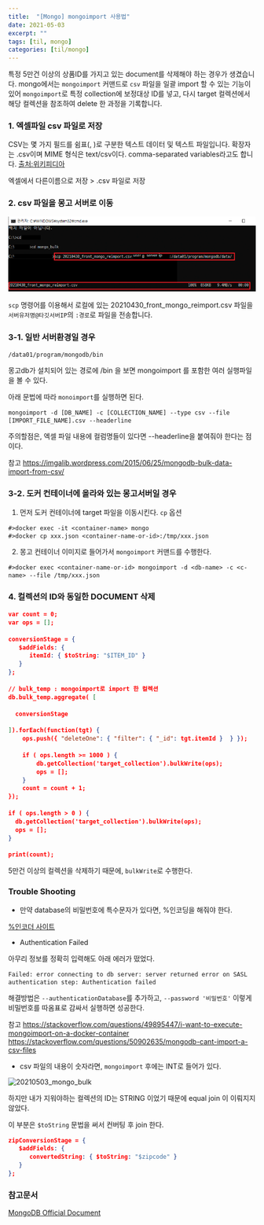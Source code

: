 ```yaml
---
title:  "[Mongo] mongoimport 사용법"
date: 2021-05-03
excerpt: ""
tags: [til, mongo]
categories: [til/mongo]
---
```


특정 5만건 이상의 상품ID를 가지고 있는 document를 삭제해야 하는 경우가 생겼습니다. mongo에서는 `mongoimport` 커맨드로  `csv` 파일을 일괄 import 할 수 있는 기능이 있어 `mongoimport`로 특정 collection에 보정대상 ID를 넣고, 다시 target 컬렉션에서 해당 컬렉션을 참조하여 delete 한 과정을 기록합니다.


### 1. 엑셀파일 csv 파일로 저장

CSV는 몇 가지 필드를 쉼표(, )로 구분한 텍스트 데이터 및 텍스트 파일입니다. 확장자는 .csv이며 MIME 형식은 text/csv이다. comma-separated variables라고도 합니다.
[출처:위키피디아](https://ko.wikipedia.org/wiki/CSV_(%ED%8C%8C%EC%9D%BC_%ED%98%95%EC%8B%9D))

엑셀에서 다른이름으로 저장 > .csv 파일로 저장

### 2. csv 파일을 몽고 서버로 이동

![20210503_scp](/assets/20210503_scp.png)

`scp` 명령어를 이용해서 로컬에 있는 20210430_front_mongo_reimport.csv 파일을 `서버유저명@타깃서버IP`의 `:경로`로 파일을 전송합니다.


### 3-1. 일반 서버환경일 경우

``` console
/data01/program/mongodb/bin
```

몽고db가 설치되어 있는 경로에 /bin 을 보면 mongoimport 를 포함한 여러 실행파일을 볼 수 있다.

아래 문법에 따라 `monoimport`를 실행하면 된다.
``` console
mongoimport -d [DB_NAME] -c [COLLECTION_NAME] --type csv --file [IMPORT_FILE_NAME].csv --headerline
```

주의할점은, 엑셀 파일 내용에 컬럼명들이 있다면 --headerline을 붙여줘야 한다는 점이다.

참고
https://imgalib.wordpress.com/2015/06/25/mongodb-bulk-data-import-from-csv/

### 3-2. 도커 컨테이너에 올라와 있는 몽고서버일 경우

1. 먼저 도커 컨테이너에 target 파일을 이동시킨다. `cp` 옵션

``` console
#>docker exec -it <container-name> mongo
#>docker cp xxx.json <container-name-or-id>:/tmp/xxx.json
```

2. 몽고 컨테이너 이미지로 들어가서 `mongoimport` 커맨드를 수행한다.

``` console
#>docker exec <container-name-or-id> mongoimport -d <db-name> -c <c-name> --file /tmp/xxx.json
```

### 4. 컬렉션의 ID와 동일한 DOCUMENT 삭제


```json
var count = 0;
var ops = [];

conversionStage = {
   $addFields: {
      itemId: { $toString: "$ITEM_ID" }
   }
};

// bulk_temp : mongoimport로 import 한 컬렉션
db.bulk_temp.aggregate( [

  conversionStage

]).forEach(function(tgt) {
    ops.push({ "deleteOne": { "filter": { "_id": tgt.itemId }  } });

    if ( ops.length >= 1000 ) {
        db.getCollection('target_collection').bulkWrite(ops);
        ops = [];
    }
    count = count + 1;
});

if ( ops.length > 0 ) {
  db.getCollection('target_collection').bulkWrite(ops);
  ops = [];
}

print(count);
```

5만건 이상의 컬렉션을 삭제하기 때문에, `bulkWrite`로 수행한다.

### Trouble Shooting

- 만약 database의 비밀번호에 특수문자가 있다면, %인코딩을 해줘야 한다.

[%인코더 사이트](https://meyerweb.com/eric/tools/dencoder/)

- Authentication Failed

아무리 정보를 정확히 입력해도 아래 에러가 떴었다.
```
Failed: error connecting to db server: server returned error on SASL authentication step: Authentication failed
```

해결방법은 `--authenticationDatabase`를 추가하고, `--password '비밀번호'` 이렇게 비밀번호를 따옴표로 감싸서 실행하면 성공한다.


참고
https://stackoverflow.com/questions/49895447/i-want-to-execute-mongoimport-on-a-docker-container
https://stackoverflow.com/questions/50902635/mongodb-cant-import-a-csv-files

- csv 파일의 내용이 숫자라면, `mongoimport` 후에는 INT로 들어가 있다.

![20210503_mongo_bulk](https://i.imgur.com/mJlqJrs.png)

하지만 내가 지워야하는 컬렉션의 ID는 STRING 이었기 때문에 equal join 이 이뤄지지 않았다.

이 부분은 `$toString` 문법을 써서 컨버팅 후 join 한다.

``` json
zipConversionStage = {
   $addFields: {
      convertedString: { $toString: "$zipcode" }
   }
};
```

### 참고문서

[MongoDB Official Document](https://docs.mongodb.com/database-tools/mongoimport/)
